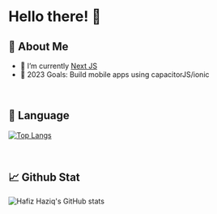 
# **Hello there!** 👋

## 🤗 **About Me**
- 🌱 I’m currently  <a href="https://nextjs.org/">Next JS</a>
- 🥅 2023 Goals: Build mobile apps using capacitorJS/ionic

<br>

## 💼 **Language** 
[![Top Langs](https://github-readme-stats.vercel.app/api/top-langs/?username=hafizhaziq307&layout=compact&theme=midnight-purple)](https://github.com/hafizhaziq307/github-readme-stats)

<br>

## 📈 **Github Stat** 
![Hafiz Haziq's GitHub stats](https://github-readme-stats.vercel.app/api?username=hafizhaziq307&count_private=true&show_icons=true&theme=midnight-purple&hide=issues,contribs,prs)

